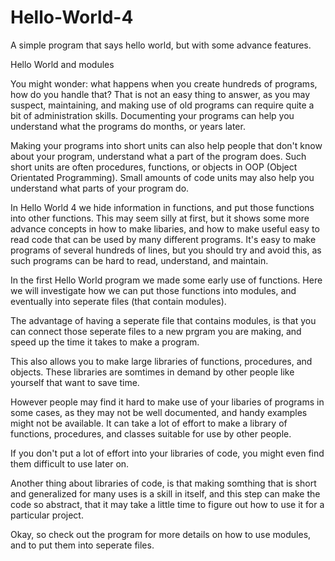 # Hello-World-4
A simple program that says hello world, but with some advance features.

Hello World and modules

You might wonder: what happens when you create hundreds of programs, how do you handle that?
That is not an easy thing to answer, as you may suspect, maintaining, and making use of
old programs can require quite a bit of administration skills. Documenting your programs can
help you understand what the programs do months, or years later.

Making your programs into short units can also help people that don't know about your program,
understand what a part of the program does. Such short units are often procedures, functions,
or objects in OOP (Object Orientated Programming). Small amounts of code units may also help you
understand what parts of your program do.

In Hello World 4 we hide information in functions, and put those functions into other functions. 
This may seem silly at first, but it shows some more advance concepts in how to make libaries,
and how to make useful easy to read code that can be used by many different programs. It's easy
to make programs of several hundreds of lines, but you should try and avoid this, as such
programs can be hard to read, understand, and maintain.

In the first Hello World program we made some early use of functions. Here we will investigate
how we can put those functions into modules, and eventually into seperate files (that contain
modules).

The advantage of having a seperate file that contains modules, is that you can connect those
seperate files to a new prgram you are making, and speed up the time it takes to make a program.

This also allows you to make large libraries of functions, procedures, and objects. These
libraries are somtimes in demand by other people like yourself that want to save time.

However people may find it hard to make use of your libaries of programs in some cases, as they
may not be well documented, and handy examples might not be available. It can take a lot of effort
to make a library of functions, procedures, and classes suitable for use by other people.

If you don't put a lot of effort into your libraries of code, you might even find them difficult to
use later on.

Another thing about libraries of code, is that making somthing that is short and generalized for many
uses is a skill in itself, and this step can make the code so abstract, that it may take a little time
to figure out how to use it for a particular project.

Okay, so check out the program for more details on how to use modules, and to put them into seperate
files.

